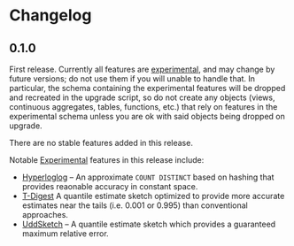 # Changelog #

## 0.1.0 ##

First release. Currently all features are
[experimental](/extension/docs/README.md#tag-notes), and may change by future
versions; do not use them if you will unable to handle that. In particular,
the schema containing the experimental features will be dropped and recreated
in the upgrade script, so do not create any objects (views,
continuous aggregates, tables, functions, etc.) that rely on features in the
experimental schema unless you are ok with said objects being dropped on
upgrade.

There are no stable features added in this release.

Notable [Experimental](/extension/docs/README.md#tag-notes)
features in this release include:

- [Hyperloglog](/extension/docs/hyperloglog.md) – An approximate `COUNT DISTINCT`
based on hashing that provides reaonable accuracy in constant space.
- [T-Digest](/extension/docs/tdigest.md) A quantile estimate sketch optimized to provide more accurate estimates near the tails (i.e. 0.001 or 0.995) than
conventional approaches.
- [UddSketch](/extension/docs/uddsketch.md)  – A quantile estimate sketch which
provides a guaranteed maximum relative error.
